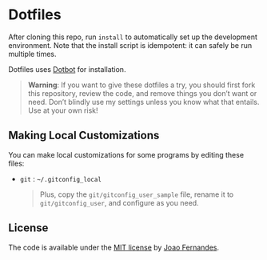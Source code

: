 # Dotfiles

After cloning this repo, run `install` to automatically set up the development
environment. Note that the install script is idempotent: it can safely be run
multiple times.

Dotfiles uses [Dotbot](https://github.com/anishathalye/dotbot) for installation.

> **Warning**: If you want to give these dotfiles a try, you should first fork
> this repository, review the code, and remove things you don’t want or need.
> Don’t blindly use my settings unless you know what that entails. Use at your
> own risk!


## Making Local Customizations

You can make local customizations for some programs by editing these files:

* `git` : `~/.gitconfig_local`

  > Plus, copy the `git/gitconfig_user_sample` file, rename it to
  > `git/gitconfig_user`, and configure as you need.


## License

The code is available under the [MIT license](LICENSE) by [Joao Fernandes](
https://github.com/ojoaofernandes).
